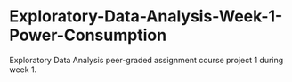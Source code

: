 # Exploratory-Data-Analysis-Week-1-Power-Consumption
Exploratory Data Analysis peer-graded assignment course project 1 during week 1.

